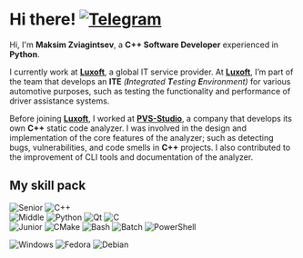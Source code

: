 # Hi there! [![Telegram](https://img.shields.io/badge/MrDvorak-27a3e2?style=social&logo=telegram)](https://t.me/mrdvorak)

Hi, I'm **Maksim Zviagintsev**, a **C++ Software Developer** experienced in **Python**.

I currently work at [**Luxoft**](https://luxoft.com/), a global IT service provider. At [**Luxoft**](https://luxoft.com/), I’m part of the team that develops an **ITE** *(**I**ntegrated **T**esting **E**nvironment)* for various automotive purposes, such as testing the functionality and performance of driver assistance systems.

Before joining [**Luxoft**](https://luxoft.com/), I worked at [**PVS-Studio**](https://pvs-studio.com/), a company that develops its own **C++** static code analyzer. I was involved in the design and implementation of the core features of the analyzer; such as detecting bugs, vulnerabilities, and code smells in **C++** projects. I also contributed to the improvement of CLI tools and documentation of the analyzer.

## My skill pack

<!--- Languages & Frameworks --->
![Senior](https://img.shields.io/badge/★★★-f80000?style=flat)
![C++](https://img.shields.io/badge/C%2B%2B-grey?style=flat&logo=cplusplus&logoColor=white)
\
![Middle](https://img.shields.io/badge/★★☆-f83e3e?style=flat)
![Python](https://img.shields.io/badge/Python-grey?style=flat&logo=python&logoColor=white)
![Qt](https://img.shields.io/badge/Qt-grey?style=flat&logo=qt&logoColor=white)
![C](https://img.shields.io/badge/C-grey?style=flat&logo=c&logoColor=white)
\
![Junior](https://img.shields.io/badge/★☆☆-f87c7c?style=flat)
![CMake](https://img.shields.io/badge/CMake-grey?style=flat&logo=cmake&logoColor=white)
![Bash](https://img.shields.io/badge/Bash-grey?style=flat&logo=gnubash&logoColor=white)
![Batch](https://img.shields.io/badge/Batch-grey?style=flat&logo=windowsterminal&logoColor=white)
![PowerShell](https://img.shields.io/badge/PowerShell-grey?style=flat&logo=powershell&logoColor=white)

<!--- OS --->
![Windows](https://img.shields.io/badge/Windows-0183dc?style=flat&logo=windows&logoColor=white)
![Fedora](https://img.shields.io/badge/Fedora-294072?style=flat&logo=fedora&logoColor=white)
![Debian](https://img.shields.io/badge/Debian-cc074d?style=flat&logo=debian&logoColor=white)
